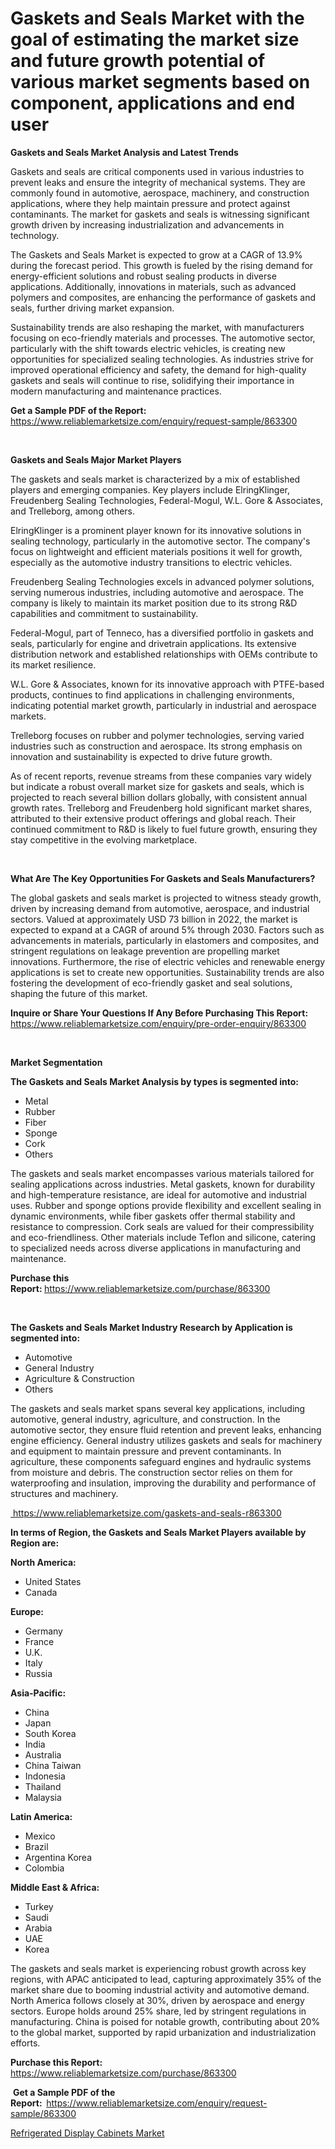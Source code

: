 <p><h1>Gaskets and Seals Market with the goal of estimating the market size and future growth potential of various market segments based on component, applications and end user</h1></p><p><strong>Gaskets and Seals Market Analysis and Latest Trends</strong></p>
<p><p>Gaskets and seals are critical components used in various industries to prevent leaks and ensure the integrity of mechanical systems. They are commonly found in automotive, aerospace, machinery, and construction applications, where they help maintain pressure and protect against contaminants. The market for gaskets and seals is witnessing significant growth driven by increasing industrialization and advancements in technology.</p><p>The Gaskets and Seals Market is expected to grow at a CAGR of 13.9% during the forecast period. This growth is fueled by the rising demand for energy-efficient solutions and robust sealing products in diverse applications. Additionally, innovations in materials, such as advanced polymers and composites, are enhancing the performance of gaskets and seals, further driving market expansion. </p><p>Sustainability trends are also reshaping the market, with manufacturers focusing on eco-friendly materials and processes. The automotive sector, particularly with the shift towards electric vehicles, is creating new opportunities for specialized sealing technologies. As industries strive for improved operational efficiency and safety, the demand for high-quality gaskets and seals will continue to rise, solidifying their importance in modern manufacturing and maintenance practices.</p></p>
<p><strong>Get a Sample PDF of the Report:&nbsp;</strong> <a href="https://www.reliablemarketsize.com/enquiry/request-sample/863300?utm_campaign=3382&utm_medium=2&utm_source=Github&utm_content=ia&utm_term=08042025&utm_id=gaskets-and-seals">https://www.reliablemarketsize.com/enquiry/request-sample/863300</a></p>
<p>&nbsp;</p>
<p><strong>Gaskets and Seals Major Market Players</strong></p>
<p><p>The gaskets and seals market is characterized by a mix of established players and emerging companies. Key players include ElringKlinger, Freudenberg Sealing Technologies, Federal-Mogul, W.L. Gore & Associates, and Trelleborg, among others. </p><p>ElringKlinger is a prominent player known for its innovative solutions in sealing technology, particularly in the automotive sector. The company's focus on lightweight and efficient materials positions it well for growth, especially as the automotive industry transitions to electric vehicles.</p><p>Freudenberg Sealing Technologies excels in advanced polymer solutions, serving numerous industries, including automotive and aerospace. The company is likely to maintain its market position due to its strong R&D capabilities and commitment to sustainability.</p><p>Federal-Mogul, part of Tenneco, has a diversified portfolio in gaskets and seals, particularly for engine and drivetrain applications. Its extensive distribution network and established relationships with OEMs contribute to its market resilience.</p><p>W.L. Gore & Associates, known for its innovative approach with PTFE-based products, continues to find applications in challenging environments, indicating potential market growth, particularly in industrial and aerospace markets.</p><p>Trelleborg focuses on rubber and polymer technologies, serving varied industries such as construction and aerospace. Its strong emphasis on innovation and sustainability is expected to drive future growth.</p><p>As of recent reports, revenue streams from these companies vary widely but indicate a robust overall market size for gaskets and seals, which is projected to reach several billion dollars globally, with consistent annual growth rates. Trelleborg and Freudenberg hold significant market shares, attributed to their extensive product offerings and global reach. Their continued commitment to R&D is likely to fuel future growth, ensuring they stay competitive in the evolving marketplace.</p></p>
<p>&nbsp;</p>
<p><strong>What Are The Key Opportunities For Gaskets and Seals Manufacturers?</strong></p>
<p><p>The global gaskets and seals market is projected to witness steady growth, driven by increasing demand from automotive, aerospace, and industrial sectors. Valued at approximately USD 73 billion in 2022, the market is expected to expand at a CAGR of around 5% through 2030. Factors such as advancements in materials, particularly in elastomers and composites, and stringent regulations on leakage prevention are propelling market innovations. Furthermore, the rise of electric vehicles and renewable energy applications is set to create new opportunities. Sustainability trends are also fostering the development of eco-friendly gasket and seal solutions, shaping the future of this market.</p></p>
<p><strong>Inquire or Share Your Questions If Any Before Purchasing This Report:</strong> <a href="https://www.reliablemarketsize.com/enquiry/pre-order-enquiry/863300?utm_campaign=3382&utm_medium=2&utm_source=Github&utm_content=ia&utm_term=08042025&utm_id=gaskets-and-seals">https://www.reliablemarketsize.com/enquiry/pre-order-enquiry/863300</a></p>
<p>&nbsp;</p>
<p><strong>Market Segmentation</strong></p>
<p><strong>The Gaskets and Seals Market Analysis by types is segmented into:</strong></p>
<p><ul><li>Metal</li><li>Rubber</li><li>Fiber</li><li>Sponge</li><li>Cork</li><li>Others</li></ul></p>
<p><p>The gaskets and seals market encompasses various materials tailored for sealing applications across industries. Metal gaskets, known for durability and high-temperature resistance, are ideal for automotive and industrial uses. Rubber and sponge options provide flexibility and excellent sealing in dynamic environments, while fiber gaskets offer thermal stability and resistance to compression. Cork seals are valued for their compressibility and eco-friendliness. Other materials include Teflon and silicone, catering to specialized needs across diverse applications in manufacturing and maintenance.</p></p>
<p><strong>Purchase this Report:&nbsp;</strong><a href="https://www.reliablemarketsize.com/purchase/863300?utm_campaign=3382&utm_medium=2&utm_source=Github&utm_content=ia&utm_term=08042025&utm_id=gaskets-and-seals">https://www.reliablemarketsize.com/purchase/863300</a></p>
<p>&nbsp;</p>
<p><strong>The Gaskets and Seals Market Industry Research by Application is segmented into:</strong></p>
<p><ul><li>Automotive</li><li>General Industry</li><li>Agriculture & Construction</li><li>Others</li></ul></p>
<p><p>The gaskets and seals market spans several key applications, including automotive, general industry, agriculture, and construction. In the automotive sector, they ensure fluid retention and prevent leaks, enhancing engine efficiency. General industry utilizes gaskets and seals for machinery and equipment to maintain pressure and prevent contaminants. In agriculture, these components safeguard engines and hydraulic systems from moisture and debris. The construction sector relies on them for waterproofing and insulation, improving the durability and performance of structures and machinery.</p></p>
<p><a href="https://www.reliablemarketsize.com/gaskets-and-seals-r863300?utm_campaign=3382&utm_medium=2&utm_source=Github&utm_content=ia&utm_term=08042025&utm_id=gaskets-and-seals">&nbsp;https://www.reliablemarketsize.com/gaskets-and-seals-r863300</a></p>
<p><strong>In terms of Region, the Gaskets and Seals Market Players available by Region are:</strong></p>
<p>
    <p> <strong> North America: </strong>
        <ul>
            <li>United States</li>
            <li>Canada</li>
        </ul>
        </p> 
    <p> <strong> Europe: </strong>
        <ul>
            <li>Germany</li>
            <li>France</li>
            <li>U.K.</li>
            <li>Italy</li>
            <li>Russia</li>
        </ul>
        </p> 
    <p> <strong> Asia-Pacific: </strong>
        <ul>
            <li>China</li>
            <li>Japan</li>
            <li>South Korea</li>
            <li>India</li>
            <li>Australia</li>
            <li>China Taiwan</li>
            <li>Indonesia</li>
            <li>Thailand</li>
            <li>Malaysia</li>
        </ul>
        </p> 
    <p> <strong> Latin America: </strong>
        <ul>
            <li>Mexico</li>
            <li>Brazil</li>
            <li>Argentina Korea</li>
            <li>Colombia</li>
        </ul>
        </p> 
    <p> <strong> Middle East & Africa: </strong>
        <ul>
            <li>Turkey</li>
            <li>Saudi</li>
            <li>Arabia</li>
            <li>UAE</li>
            <li>Korea</li>
        </ul>
    </p>
    </p>
<p><p>The gaskets and seals market is experiencing robust growth across key regions, with APAC anticipated to lead, capturing approximately 35% of the market share due to booming industrial activity and automotive demand. North America follows closely at 30%, driven by aerospace and energy sectors. Europe holds around 25% share, led by stringent regulations in manufacturing. China is poised for notable growth, contributing about 20% to the global market, supported by rapid urbanization and industrialization efforts.</p></p>
<p><strong>Purchase this Report: </strong><a href="https://www.reliablemarketsize.com/purchase/863300?utm_campaign=3382&utm_medium=2&utm_source=Github&utm_content=ia&utm_term=08042025&utm_id=gaskets-and-seals">https://www.reliablemarketsize.com/purchase/863300</a></p>
<p>&nbsp;<strong>Get a Sample PDF of the Report:&nbsp;&nbsp;</strong><a href="https://www.reliablemarketsize.com/enquiry/request-sample/863300?utm_campaign=3382&utm_medium=2&utm_source=Github&utm_content=ia&utm_term=08042025&utm_id=gaskets-and-seals">https://www.reliablemarketsize.com/enquiry/request-sample/863300</a></p>
<p><strong></strong></p>
<p><p><a href="https://github.com/gackesaizaze/Market-Research-Report-List-1/blob/main/refrigerated-display-cabinets-market.md?utm_campaign=3382&utm_medium=2&utm_source=Github&utm_content=ia&utm_term=08042025&utm_id=gaskets-and-seals">Refrigerated Display Cabinets Market</a></p></p>